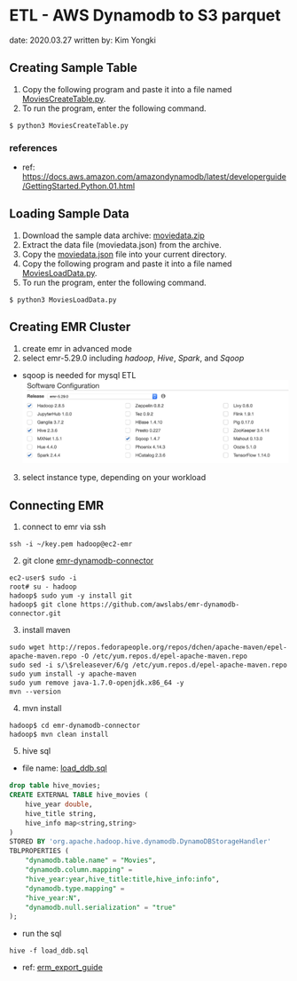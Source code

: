 # ETL - AWS Dynamodb to S3 parquet
date: 2020.03.27
written by: Kim Yongki

## Creating Sample Table
1. Copy the following program and paste it into a file named [MoviesCreateTable.py](MoviesCreateTable.py).
2. To run the program, enter the following command.
``` shell
$ python3 MoviesCreateTable.py
```
### references
- ref: https://docs.aws.amazon.com/amazondynamodb/latest/developerguide/GettingStarted.Python.01.html

## Loading Sample Data
1. Download the sample data archive: [moviedata.zip](https://docs.aws.amazon.com/amazondynamodb/latest/developerguide/samples/moviedata.zip)
2. Extract the data file (moviedata.json) from the archive.
3. Copy the [moviedata.json](moviedata.json) file into your current directory.
4. Copy the following program and paste it into a file named [MoviesLoadData.py](MoviesLoadData.py).
5. To run the program, enter the following command.

``` shell
$ python3 MoviesLoadData.py
```

## Creating EMR Cluster
1. create emr in advanced mode
2. select emr-5.29.0 including *hadoop*, *Hive*, *Spark*, and *Sqoop*
* sqoop is needed for mysql ETL
![emr-components](images/emr-components.png)
3. select instance type, depending on your workload

## Connecting EMR
1. connect to emr via ssh

``` shell
ssh -i ~/key.pem hadoop@ec2-emr
```
2. git clone [emr-dynamodb-connector](https://github.com/awslabs/emr-dynamodb-connector)

``` shell
ec2-user$ sudo -i
root# su - hadoop
hadoop$ sudo yum -y install git
hadoop$ git clone https://github.com/awslabs/emr-dynamodb-connector.git
```

3. install maven

``` shell
sudo wget http://repos.fedorapeople.org/repos/dchen/apache-maven/epel-apache-maven.repo -O /etc/yum.repos.d/epel-apache-maven.repo
sudo sed -i s/\$releasever/6/g /etc/yum.repos.d/epel-apache-maven.repo
sudo yum install -y apache-maven
sudo yum remove java-1.7.0-openjdk.x86_64 -y
mvn --version
```

4. mvn install

``` shell
hadoop$ cd emr-dynamodb-connector
hadoop$ mvn clean install
```

5. hive sql
- file name: [load_ddb.sql](load_ddb.sql)
``` sql
drop table hive_movies;
CREATE EXTERNAL TABLE hive_movies (
    hive_year double,
    hive_title string,
    hive_info map<string,string>
)
STORED BY 'org.apache.hadoop.hive.dynamodb.DynamoDBStorageHandler'
TBLPROPERTIES (
    "dynamodb.table.name" = "Movies",
    "dynamodb.column.mapping" =
    "hive_year:year,hive_title:title,hive_info:info",
    "dynamodb.type.mapping" =
    "hive_year:N",
    "dynamodb.null.serialization" = "true"
);
```
- run the sql

``` shell
hive -f load_ddb.sql
```

- ref: [erm_export_guide](https://docs.aws.amazon.com/emr/latest/ReleaseGuide/EMR_Hive_Commands.html)
